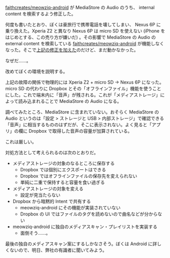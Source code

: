 [faithcreates/meowziq-android][] が MediaStore の Audio のうち、 internal content を検索するよう修正した。

何度も書いたとおり、ぼくは豪旅行で携帯電話を壊してしまい、 Nexus 6P に乗り換えた。Xperia Z2 と異なり Nexus 6P は micro SD を使えない (iPhone をはじめとする、この売り方が嫌いだ) 。その影響で MediaStore の Audio の external content を検索している [faithcreates/meowziq-android][] が機能しなくなった。そこで[上記の修正を加えた](https://github.com/faithcreates/meowziq-android/pull/6)のだけど、まだ動かなかった。

なぜだ……。

改めてぼくの環境を説明する。

上記の故障の関係で物理的には Xperia Z2 + micro SD -> Nexus 6P になった。micro SD の代わりに Dropbox とその「オフラインファイル」機能を使うことにした。これで端末内に「音声」が残される。これが「メディアストレージ」によって読み込まれることで MediaStore の Audio になる。

調べてみたところ、MediaStore に含まれていない。おそらく MediaStore の Audio というのは「設定 > ストレージと USB > 内部ストレージ」で確認できる「音声」に相当するもののはずだが、そこに表示されない。よく見ると「アプリ」の欄に Dropbox で取得した音声の容量が加算されている。

これは厳しい。

対処方法として考えられるのは次のとおりだ。

- メディアストレージの対象のなるところに保存する
  - Dropbox では個別にエクスポートはできる
  - Dropbox ではオフラインファイルの保存先を変えられない
  - 単純に二重で保持すると容量を食い過ぎる
- メディアストレージの対象を変える
  - 設定が見当たらない
- Dropbox から暗黙的 Intent で共有する
  - meowziq-android にその機能が実装されていない
  - Dropbox の UI ではファイルのタグを読めないので曲名などが分からない
- meowziq-android に独自のメディアスキャン・プレイリストを実装する
  - 面倒そう……。

最後の独自のメディアスキャン案にするしかなさそう。ぼくは Android に詳しくないので、明日、弊社の有識者に聞いてみよう。

[faithcreates/meowziq-android]: https://github.com/faithcreates/meowziq-android

